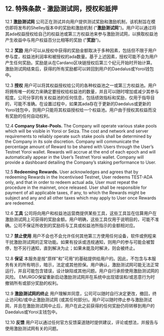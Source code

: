 ## 12. 特殊条款 - 激励测试网，授权和抵押

12.1 **激励测试网** 公司正在测试并向用户提供测试奖励和激励机制，该机制旨在模仿即将发布的Shelley版本中的奖励和激励机制 ("**激励测试网**")。用户可以通过将其ada权益授权给自己的权益池或第三方权益池来参与激励测试网，以换取权益池产生收益中与用户权益百分比相等的奖励 ("**奖励**")。

12.2 **奖励** 用户可以从授权中获得的奖励金额取决于多种因素，包括但不限于用户参与度，权益池利润率和被授权的ada数量。基于上述因素，授权可能不会为用户产生任何奖励。奖励是从在Cardano区块链授权后第三个纪元开始时开始计算。激励测试网结束后，获得的所有奖励都可以转回到用户的Daedalus或Yoroi钱包中。

12.3 **授权** 用户可以将其权益授权给公司的各种权益池之一或第三方权益池。用户将拥有唯一的权力来确定要授权给权益池的数量，并且可以随时增加或减少其参与程度。公司分享的有关权益池的任何信息，包括绩效指标和奖励，仅用于指导目的，可能不准确。在设置过程中，如果其ada存在于更新的Daedalus或更新的Yoroi钱包中，则用户只能将其权益授权给一个权益池。用户由于授权其权益而没有奖励的任何自动权利。

12.4 **Company Stake-Pools.** The Company will operate various stake pools which will be visible in Yoroi or Seiza. The cost and network and server requirements to reliably operate such stake pools shall be determined by the Company in its sole discretion. Company will communicate the percentage amount of Reward to be shared with Users through the User’s Testnet Yoroi wallet. Rewards will accrue at the end of each epoch and will automatically appear in the User’s Testnet Yoroi wallet. Company will provide a dashboard detailing the Company’s staking performance to User.

12.5 **Redeeming Rewards.** User acknowledges and agrees that by redeeming Rewards in the Incentivised Testnet, User redeems TEST-ADA only, and that in order to redeem actual ada, User must repeat the procedure in the mainnet, once released. User shall be responsible for payment of all applicable taxes, if any, to which the Rewards might be subject and any and all other taxes which may apply to User once Rewards are redeemed.

12.6 **工具** 公司将向用户和权益池运营商提供某些工具，这些工具旨在估算用户在激励测试网上可获得的奖励金额。用户明确，这些工具仅用于说明目的，可能不准确。公司不保证所收到的奖励将与工具或权益池所指示的金额相对应。

12.7 **禁止使用** 用户不会也不会允许任何其他第三方使用任何设备，软件或例程来干扰激励测试网的正常功能。如果有投诉或违规通知，则用户的参与可能会被暂停，恕不另行通知，直到解决为止；如果未能及时解决，则会被终止。

12.8 **保证** 本服务是按"原样"和"可用"的基础提供给用户的。因此，不包含与本服务有关的所有明示，暗示，法定或其他担保。用户确认，激励测试网可能无法正常运行，并且可能包含错误，设计缺陷或其他问题。用户自行承担使用激励测试网的风险。 EMURGO保留重新启动激励测试网并在系统中出现错误和/或恶意行为时撤销所有或部分奖励的权利。

12.9 **激励测试网的终止** 用户理解并同意，公司可以随时自行决定更改，撤回，终止访问和/或中止激励测试网 (或其任何部分)。用户可以随时停止参与激励测试网，并且在激励测试网中止后，用户在此之前获得的任何奖励仍将转移到用户的Daedalus或Yoroi主钱包中。

12.10 **反馈** 用户可以通过任何官方反馈渠道随时提供建议，评论或想法，并报告与使用激励测试网有关的问题。
